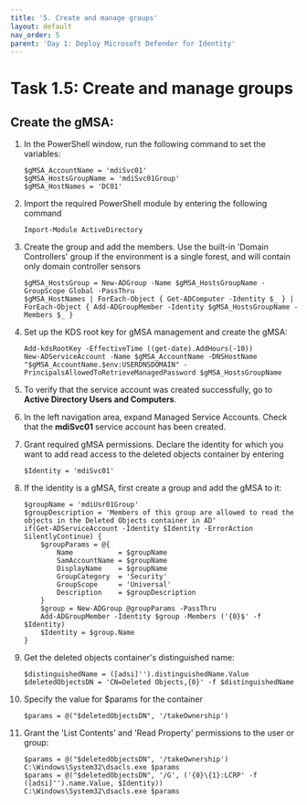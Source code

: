 ```yaml
---
title: '5. Create and manage groups'
layout: default
nav_order: 5
parent: 'Day 1: Deploy Microsoft Defender for Identity'
---
```


# Task 1.5: Create and manage groups

## Create the gMSA:

1. In the PowerShell window, run the following command to set the variables:

    ```PowerShell-wrap
    $gMSA_AccountName = 'mdiSvc01'
    $gMSA_HostsGroupName = 'mdiSvc01Group'
    $gMSA_HostNames = 'DC01'
    ```

1. Import the required PowerShell module by entering the following command 

    ```PowerShell-wrap
    Import-Module ActiveDirectory
    ```

1. Create the group and add the members. Use the built-in 'Domain Controllers' group if the environment is a single forest, and will contain only domain controller sensors 

    ```PowerShell-wrap
    $gMSA_HostsGroup = New-ADGroup -Name $gMSA_HostsGroupName -GroupScope Global -PassThru
    $gMSA_HostNames | ForEach-Object { Get-ADComputer -Identity $_ } | ForEach-Object { Add-ADGroupMember -Identity $gMSA_HostsGroupName -Members $_ }
    ```

1. Set up the KDS root key for gMSA management and create the gMSA: 

    ```PowerShell-wrap
    Add-kdsRootKey -EffectiveTime ((get-date).AddHours(-10))
    New-ADServiceAccount -Name $gMSA_AccountName -DNSHostName "$gMSA_AccountName.$env:USERDNSDOMAIN" -PrincipalsAllowedToRetrieveManagedPassword $gMSA_HostsGroupName
    ```

1. To verify that the service account was created successfully, go to **Active Directory Users and Computers**. 

1. In the left navigation area, expand Managed Service Accounts. Check that the **mdiSvc01** service account has been created. 

1. Grant required gMSA permissions. Declare the identity for which you want to add read access to the deleted objects container by entering

    ```PowerShell-wrap
    $Identity = 'mdiSvc01'
    ```

1. If the identity is a gMSA, first create a group and add the gMSA to it: 

    ```PowerShell-wrap
    $groupName = 'mdiUsr01Group'
    $groupDescription = 'Members of this group are allowed to read the objects in the Deleted Objects container in AD'
    if(Get-ADServiceAccount -Identity $Identity -ErrorAction SilentlyContinue) {
        $groupParams = @{
            Name           = $groupName        
            SamAccountName = $groupName        
            DisplayName    = $groupName        
            GroupCategory  = 'Security'
            GroupScope     = 'Universal'
            Description    = $groupDescription
        }
        $group = New-ADGroup @groupParams -PassThru
        Add-ADGroupMember -Identity $group -Members ('{0}$' -f $Identity)
        $Identity = $group.Name
    } 
    ```

1. Get the deleted objects container's distinguished name: 

    ```PowerShell-wrap
    $distinguishedName = ([adsi]'').distinguishedName.Value
    $deletedObjectsDN = 'CN=Deleted Objects,{0}' -f $distinguishedName
    ```

1. Specify the value for $params for the container

    ```PowerShell-wrap
    $params = @("$deletedObjectsDN", '/takeOwnership')
    ```

1. Grant the 'List Contents' and 'Read Property' permissions to the user or group: 

    ```PowerShell-wrap
    $params = @("$deletedObjectsDN", '/takeOwnership')
    C:\Windows\System32\dsacls.exe $params 
    $params = @("$deletedObjectsDN", '/G', ('{0}\{1}:LCRP' -f ([adsi]'').name.Value, $Identity))
    C:\Windows\System32\dsacls.exe $params  
    ```
